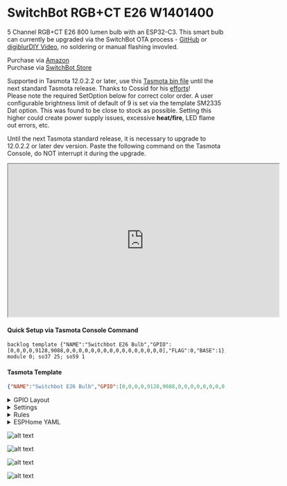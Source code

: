 # SwitchBot RGB+CT E26 W1401400

5 Channel RGB+CT E26 800 lumen bulb with an ESP32-C3.  This smart bulb can currently be upgraded via the SwitchBot OTA process - [GitHub](https://github.com/kendallgoto/switchbota) or [digiblurDIY Video](https://youtu.be/iTexFQ0Th0I), no soldering or manual flashing invovled.  

Purchase via [Amazon](https://amzn.to/38Vhuv3)  
Purchase via [SwitchBot Store](https://switchbot.vip/3mkXt45)

Supported in Tasmota 12.0.2.2 or later, use this [Tasmota bin file](/firmware/tasmota32c3_2022_06_26.bin) until the next standard Tasmota release. Thanks to Cossid for his [efforts](https://github.com/arendst/Tasmota/pull/15839)!  
Please note the required SetOption below for correct color order.  A user configurable brightness limit of default of 9 is set via the template SM2335 Dat option.  This was found to be close to stock as possible.  Setting this higher could create power supply issues, excessive **heat/fire**, LED flame out errors, etc.

Until the next Tasmota standard release, it is necessary to upgrade to 12.0.2.2 or later dev version.  Paste the following command on the Tasmota Console, do NOT interrupt it during the upgrade.  

<iframe allowfullscreen height="353" src="https://www.youtube.com/embed/iTexFQ0Th0I" width="625" youtube-src-=""></iframe>  

#### Quick Setup via Tasmota Console Command
```
backlog template {"NAME":"Switchbot E26 Bulb","GPIO":[0,0,0,0,9128,9088,0,0,0,0,0,0,0,0,0,0,0,0,0,0,0,0],"FLAG":0,"BASE":1}; module 0; so37 25; so59 1
```

#### Tasmota Template
```json
{"NAME":"Switchbot E26 Bulb","GPIO":[0,0,0,0,9128,9088,0,0,0,0,0,0,0,0,0,0,0,0,0,0,0,0],"FLAG":0,"BASE":1}
```

<details><summary>GPIO Layout</summary>     
<p>

| GPIO |    Component | Description |
|------ |-------------|-------------|         
|GPIO04	| SM2335 Dat | Data - Brightness limit - Default 9
|GPIO05	| SM2335 Clk | Clock
</p></details>


<details><summary>Settings</summary>     
<p>

| Setting | Description
|---------------|-------------
| setoption37 25 | Set the correct RGB+CT order
| setoption59 1  | Report light state changes via MQTT
</p></details>

<details><summary>Rules</summary>     
<p>
None necessary.
</p></details>

<details><summary>ESPHome YAML</summary>     
<p>

```yaml
Currently not supported.
```
</p></details>

![alt text](/img/devices/switchbot_bulb1.jpg "SwitchBot RGB+CT E26 W1401400 #1")

![alt text](/img/devices/switchbot_bulb2.jpg "SwitchBot RGB+CT E26 W1401400 #2")

![alt text](/img/devices/switchbot_bulb3.jpg "SwitchBot RGB+CT E26 W1401400 #3")

![alt text](/img/devices/switchbot_bulb4.jpg "SwitchBot RGB+CT E26 W1401400 #4")
